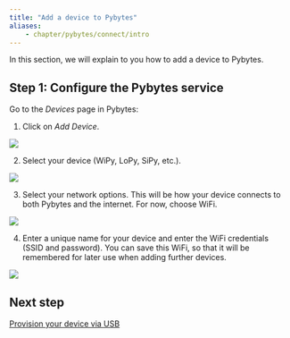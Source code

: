 ```yaml
---
title: "Add a device to Pybytes"
aliases:
    - chapter/pybytes/connect/intro
---
```


In this section, we will explain to you how to add a device to Pybytes.

## Step 1: Configure the Pybytes service

Go to the *Devices* page in Pybytes:

1. Click on *Add Device*.

![](/gitbook/assets/pybytes/add-device/add-device-btn.png)

2. Select your device (WiPy, LoPy, SiPy, etc.).

![](/gitbook/assets/pybytes/add-device/select-device-type.png)

3. Select your network options. This will be how your device connects to both Pybytes and the internet. For now, choose WiFi.

![](/gitbook/assets/pybytes/add-device/network-step.png)

4. Enter a unique name for your device and enter the WiFi credentials (SSID and password). You can save this WiFi, so that it will be remembered for later use when adding further devices.

![](/gitbook/assets/pybytes/add-device/customize-step.png)


## Next step
[Provision your device via USB](quick)
